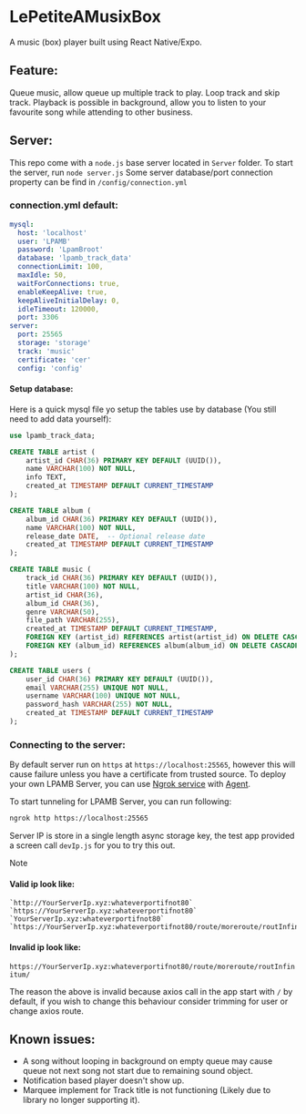 # LePetiteAMusixBox
 A music (box) player built using React Native/Expo.

## Feature:
Queue music, allow queue up multiple track to play.
Loop track and skip track.
Playback is possible in background, allow you to listen to your favourite song while attending to other business.

## Server:
This repo come with a `node.js` base server located in `Server` folder. To start the server, run `node server.js`
Some server database/port connection property can be find in `/config/connection.yml`

### connection.yml default:
```yaml
mysql:
  host: 'localhost'
  user: 'LPAMB'
  password: 'LpamBroot'
  database: 'lpamb_track_data'
  connectionLimit: 100,
  maxIdle: 50,
  waitForConnections: true,
  enableKeepAlive: true,
  keepAliveInitialDelay: 0,
  idleTimeout: 120000,
  port: 3306
server:
  port: 25565
  storage: 'storage'
  track: 'music'
  certificate: 'cer'
  config: 'config'
```
#### Setup database:
Here is a quick mysql file yo setup the tables use by database (You still need to add data yourself):

```sql
use lpamb_track_data;

CREATE TABLE artist (
    artist_id CHAR(36) PRIMARY KEY DEFAULT (UUID()),
    name VARCHAR(100) NOT NULL,
    info TEXT,
    created_at TIMESTAMP DEFAULT CURRENT_TIMESTAMP
);

CREATE TABLE album (
    album_id CHAR(36) PRIMARY KEY DEFAULT (UUID()),
    name VARCHAR(100) NOT NULL,
    release_date DATE,  -- Optional release date
    created_at TIMESTAMP DEFAULT CURRENT_TIMESTAMP
);

CREATE TABLE music (
    track_id CHAR(36) PRIMARY KEY DEFAULT (UUID()),
    title VARCHAR(100) NOT NULL,
    artist_id CHAR(36),
    album_id CHAR(36),
    genre VARCHAR(50),
    file_path VARCHAR(255),
    created_at TIMESTAMP DEFAULT CURRENT_TIMESTAMP,
    FOREIGN KEY (artist_id) REFERENCES artist(artist_id) ON DELETE CASCADE,
    FOREIGN KEY (album_id) REFERENCES album(album_id) ON DELETE CASCADE
);

CREATE TABLE users (
    user_id CHAR(36) PRIMARY KEY DEFAULT (UUID()),
    email VARCHAR(255) UNIQUE NOT NULL,
    username VARCHAR(100) UNIQUE NOT NULL,
    password_hash VARCHAR(255) NOT NULL,
    created_at TIMESTAMP DEFAULT CURRENT_TIMESTAMP
);
```

### Connecting to the server:
By default server run on `https` at `https://localhost:25565`, however this will cause failure unless you have a certificate from trusted source. To deploy your own LPAMB Server, you can use [Ngrok service](https://ngrok.com/) with [Agent](https://ngrok.com/docs/agent/).

To start tunneling for LPAMB Server, you can run following:
```bash
ngrok http https://localhost:25565
```

Server IP is store in a single length async storage key, the test app provided a screen call `devIp.js` for you to try this out.

> [!NOTE]
> #### Valid ip look like:
>     `http://YourServerIp.xyz:whateverportifnot80`
>     `https://YourServerIp.xyz:whateverportifnot80`
>     `YourServerIp.xyz:whateverportifnot80`
>     `https://YourServerIp.xyz:whateverportifnot80/route/moreroute/routInfinitum`
> #### Invalid ip look like:
>    `https://YourServerIp.xyz:whateverportifnot80/route/moreroute/routInfinitum/`
>    
>    The reason the above is invalid because axios call in the app start with `/` by default, if you wish to change this behaviour consider trimming for user or change axios route.

## Known issues:
- A song without looping in background on empty queue may cause queue not next song not start due to remaining sound object.
- Notification based player doesn't show up.
- Marquee implement for Track title is not functioning (Likely due to library no longer supporting it).
